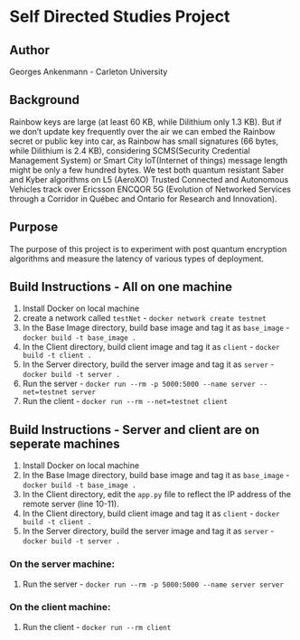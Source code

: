 # Self Directed Studies Project
## Author
Georges Ankenmann - Carleton University

## Background
Rainbow keys are large (at least 60 KB, while Dilithium only 1.3 KB). But if we don’t update key frequently over the air we can embed the Rainbow secret or public key into car, as Rainbow has small signatures (66 bytes, while Dilithium is 2.4 KB), considering SCMS(Security Credential Management System) or Smart City IoT(Internet of things) message length might be only a few hundred bytes. We test both quantum resistant Saber and Kyber algorithms on L5 (AeroXO) Trusted Connected and Autonomous Vehicles track over Ericsson ENCQOR 5G (Evolution of Networked Services through a Corridor in Québec and Ontario for Research and Innovation).

## Purpose
The purpose of this project is to experiment with post quantum encryption algorithms and measure the latency of various types of deployment. 

## Build Instructions - All on one machine
1. Install Docker on local machine
1. create a network called `testNet` - `docker network create testnet`
1. In the Base Image directory, build base image and tag it as `base_image` - `docker build -t base_image .`
1. In the Client directory, build client image and tag it as `client` - `docker build -t client .`
1. In the Server directory, build the server image and tag it as `server` - `docker build -t server .`
1. Run the server - `docker run --rm -p 5000:5000 --name server --net=testnet server`
1. Run the client - `docker run --rm --net=testnet client`

## Build Instructions - Server and client are on seperate machines
1. Install Docker on local machine
1. In the Base Image directory, build base image and tag it as `base_image` - `docker build -t base_image .`
1. In the Client directory, edit the `app.py` file to reflect the IP address of the remote server (line 10-11).
1. In the Client directory, build client image and tag it as `client` - `docker build -t client .`
1. In the Server directory, build the server image and tag it as `server` - `docker build -t server .`

### On the server machine:
1. Run the server - `docker run --rm -p 5000:5000 --name server server`

### On the client machine:
1. Run the client - `docker run --rm client`